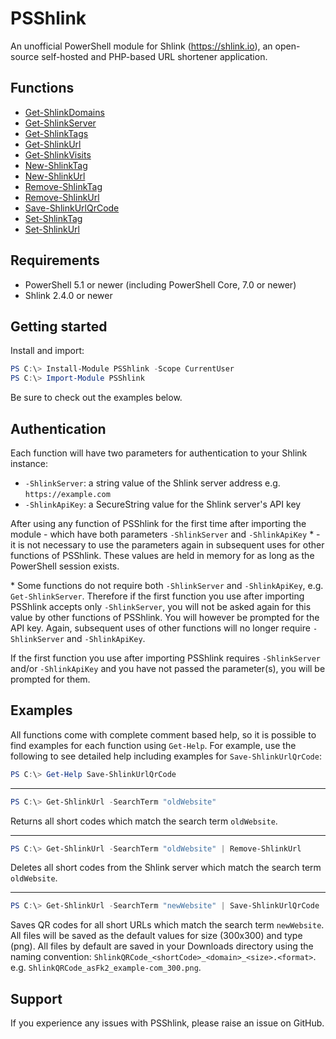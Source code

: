 # PSShlink

An unofficial PowerShell module for Shlink (https://shlink.io), an open-source self-hosted and PHP-based URL shortener application.

## Functions

- [Get-ShlinkDomains](docs/Get-ShlinkDomains.md)
- [Get-ShlinkServer](docs/Get-ShlinkServer.md)
- [Get-ShlinkTags](docs/Get-ShlinkTags.md)
- [Get-ShlinkUrl](docs/Get-ShlinkUrl.md)
- [Get-ShlinkVisits](docs/Get-ShlinkVisits.md)
- [New-ShlinkTag](docs/New-ShlinkTag.md)
- [New-ShlinkUrl](docs/New-ShlinkUrl.md)
- [Remove-ShlinkTag](docs/Remove-ShlinkTag.md)
- [Remove-ShlinkUrl](docs/Remove-ShlinkUrl.md)
- [Save-ShlinkUrlQrCode](docs/Save-ShlinkUrlQrCode.md)
- [Set-ShlinkTag](docs/Set-ShlinkTag.md)
- [Set-ShlinkUrl](docs/Set-ShlinkUrl.md)

## Requirements

- PowerShell 5.1 or newer (including PowerShell Core, 7.0 or newer)
- Shlink 2.4.0 or newer

## Getting started

Install and import:

```powershell
PS C:\> Install-Module PSShlink -Scope CurrentUser
PS C:\> Import-Module PSShlink
```

Be sure to check out the examples below.

## Authentication

Each function will have two parameters for authentication to your Shlink instance:

- `-ShlinkServer`: a string value of the Shlink server address e.g. `https://example.com`
- `-ShlinkApiKey`: a SecureString value for the Shlink server's API key

After using any function of PSShlink for the first time after importing the module - which have both parameters `-ShlinkServer` and `-ShlinkApiKey` * - it is not necessary to use the parameters again in subsequent uses for other functions of PSShlink. These values are held in memory for as long as the PowerShell session exists.

\* Some functions do not require both `-ShlinkServer` and `-ShlinkApiKey`, e.g. `Get-ShlinkServer`. Therefore if the first function you use after importing PSShlink accepts only `-ShlinkServer`, you will not be asked again for this value by other functions of PSShlink. You will however be prompted for the API key. Again, subsequent uses of other functions will no longer require `-ShlinkServer` and `-ShlinkApiKey`.

If the first function you use after importing PSShlink requires `-ShlinkServer` and/or `-ShlinkApiKey` and you have not passed the parameter(s), you will be prompted for them.

## Examples

All functions come with complete comment based help, so it is possible to find examples for each function using `Get-Help`. For example, use the following to see detailed help including examples for `Save-ShlinkUrlQrCode`:

```powershell
PS C:\> Get-Help Save-ShlinkUrlQrCode
```

___

```powershell
PS C:\> Get-ShlinkUrl -SearchTerm "oldWebsite"
```

Returns all short codes which match the search term `oldWebsite`.

___

```powershell
PS C:\> Get-ShlinkUrl -SearchTerm "oldWebsite" | Remove-ShlinkUrl
```

Deletes all short codes from the Shlink server which match the search term `oldWebsite`.

___

```powershell
PS C:\> Get-ShlinkUrl -SearchTerm "newWebsite" | Save-ShlinkUrlQrCode
```

Saves QR codes for all short URLs which match the search term `newWebsite`. All files will be saved as the default values for size (300x300) and type (png). All files by default are saved in your Downloads directory using the naming convention: `ShlinkQRCode_<shortCode>_<domain>_<size>.<format>`. e.g. `ShlinkQRCode_asFk2_example-com_300.png`.

## Support

If you experience any issues with PSShlink, please raise an issue on GitHub.
